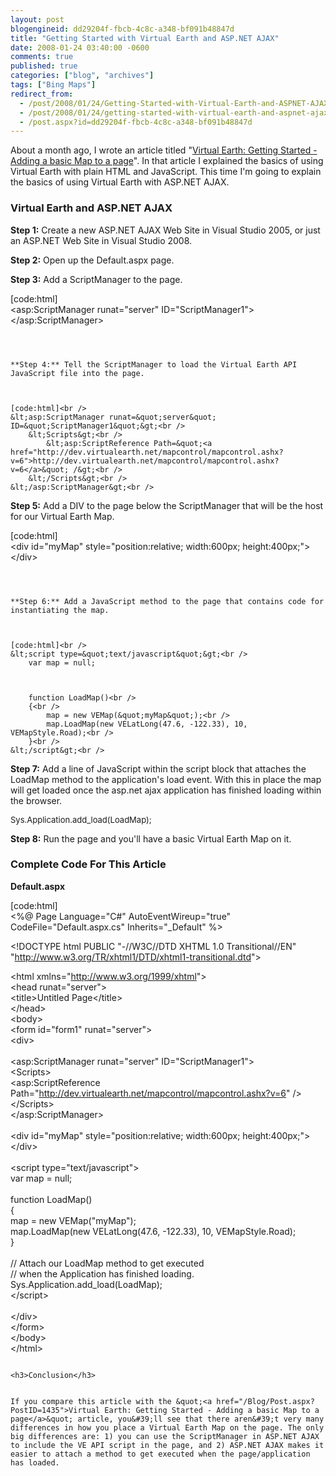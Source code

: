 ```yaml
---
layout: post
blogengineid: dd29204f-fbcb-4c8c-a348-bf091b48847d
title: "Getting Started with Virtual Earth and ASP.NET AJAX"
date: 2008-01-24 03:40:00 -0600
comments: true
published: true
categories: ["blog", "archives"]
tags: ["Bing Maps"]
redirect_from: 
  - /post/2008/01/24/Getting-Started-with-Virtual-Earth-and-ASPNET-AJAX
  - /post/2008/01/24/getting-started-with-virtual-earth-and-aspnet-ajax
  - /post.aspx?id=dd29204f-fbcb-4c8c-a348-bf091b48847d
---
```

<!-- more -->


About a month ago, I wrote an article titled &quot;<a href="/Blog/Post.aspx?PostID=1435">Virtual Earth: Getting Started - Adding a basic Map to a page</a>&quot;. In that article I explained the basics of using Virtual Earth with plain HTML and JavaScript. This time I&#39;m going to explain the basics of using Virtual Earth with ASP.NET AJAX. 

<h3>Virtual Earth and ASP.NET AJAX</h3>


**Step 1:** Create a new ASP.NET AJAX Web Site in Visual Studio 2005, or just an ASP.NET Web Site in Visual Studio 2008. 



**Step 2:** Open up the Default.aspx page. 



**Step 3:** Add a ScriptManager to the page. 



[code:html]<br />
&lt;asp:ScriptManager runat=&quot;server&quot; ID=&quot;ScriptManager1&quot;&gt;&lt;/asp:ScriptManager&gt;<br />
```<font size="2" color="#0000ff"></font>



**Step 4:** Tell the ScriptManager to load the Virtual Earth API JavaScript file into the page. 



[code:html]<br />
&lt;asp:ScriptManager runat=&quot;server&quot; ID=&quot;ScriptManager1&quot;&gt;<br />
    &lt;Scripts&gt;<br />
        &lt;asp:ScriptReference Path=&quot;<a href="http://dev.virtualearth.net/mapcontrol/mapcontrol.ashx?v=6">http://dev.virtualearth.net/mapcontrol/mapcontrol.ashx?v=6</a>&quot; /&gt;<br />
    &lt;/Scripts&gt;<br />
&lt;/asp:ScriptManager&gt;<br />
```



**Step 5:** Add a DIV to the page below the ScriptManager that will be the host for our Virtual Earth Map.



[code:html]<br />
&lt;div id=&quot;myMap&quot; style=&quot;position:relative; width:600px; height:400px;&quot;&gt;&lt;/div&gt;<br />
```



**Step 6:** Add a JavaScript method to the page that contains code for instantiating the map.



[code:html]<br />
&lt;script type=&quot;text/javascript&quot;&gt;<br />
    var map = null;



    function LoadMap()<br />
    {<br />
        map = new VEMap(&quot;myMap&quot;);<br />
        map.LoadMap(new VELatLong(47.6, -122.33), 10, VEMapStyle.Road);<br />
    }<br />
&lt;/script&gt;<br />
```



**Step 7:** Add a line of JavaScript within the script block that attaches the LoadMap method to the application&#39;s load event. With this in place the map will get loaded once the asp.net ajax application has finished loading within the browser. 

<font size="2">


Sys.Application.add_load(LoadMap); 

</font>


**Step 8:** Run the page and you&#39;ll have a basic Virtual Earth Map on it. 

<h3>Complete Code For This Article</h3>


**Default.aspx** 



[code:html]<br />
&lt;%@ Page Language=&quot;C#&quot; AutoEventWireup=&quot;true&quot;  CodeFile=&quot;Default.aspx.cs&quot; Inherits=&quot;_Default&quot; %&gt; 



&lt;!DOCTYPE html PUBLIC &quot;-//W3C//DTD XHTML 1.0 Transitional//EN&quot; &quot;<a href="http://www.w3.org/TR/xhtml1/DTD/xhtml1-transitional.dtd">http://www.w3.org/TR/xhtml1/DTD/xhtml1-transitional.dtd</a>&quot;&gt; 



&lt;html xmlns=&quot;<a href="http://www.w3.org/1999/xhtml">http://www.w3.org/1999/xhtml</a>&quot;&gt;<br />
&lt;head runat=&quot;server&quot;&gt;<br />
    &lt;title&gt;Untitled Page&lt;/title&gt;<br />
&lt;/head&gt;<br />
&lt;body&gt;<br />
    &lt;form id=&quot;form1&quot; runat=&quot;server&quot;&gt;<br />
    &lt;div&gt;<br />
    <br />
    &lt;asp:ScriptManager runat=&quot;server&quot; ID=&quot;ScriptManager1&quot;&gt;<br />
        &lt;Scripts&gt;<br />
            &lt;asp:ScriptReference Path=&quot;<a href="http://dev.virtualearth.net/mapcontrol/mapcontrol.ashx?v=6">http://dev.virtualearth.net/mapcontrol/mapcontrol.ashx?v=6</a>&quot; /&gt;<br />
        &lt;/Scripts&gt;<br />
    &lt;/asp:ScriptManager&gt;<br />
    <br />
    &lt;div id=&quot;myMap&quot; style=&quot;position:relative; width:600px; height:400px;&quot;&gt;&lt;/div&gt;<br />
    <br />
    &lt;script type=&quot;text/javascript&quot;&gt;<br />
        var map = null;<br />
        <br />
        function LoadMap()<br />
        {<br />
            map = new VEMap(&quot;myMap&quot;);<br />
            map.LoadMap(new VELatLong(47.6, -122.33), 10, VEMapStyle.Road);<br />
        }<br />
        <br />
        // Attach our LoadMap method to get executed<br />
        // when the Application has finished loading.<br />
        Sys.Application.add_load(LoadMap);<br />
    &lt;/script&gt;<br />
    <br />
    &lt;/div&gt;<br />
    &lt;/form&gt;<br />
&lt;/body&gt;<br />
&lt;/html&gt;<br />
``` 

<h3>Conclusion</h3>


If you compare this article with the &quot;<a href="/Blog/Post.aspx?PostID=1435">Virtual Earth: Getting Started - Adding a basic Map to a page</a>&quot; article, you&#39;ll see that there aren&#39;t very many differences in how you place a Virtual Earth Map on the page. The only big differences are: 1) you can use the ScriptManager in ASP.NET AJAX to include the VE API script in the page, and 2) ASP.NET AJAX makes it easier to attach a method to get executed when the page/application has loaded. 

